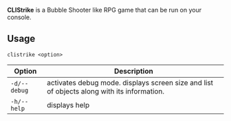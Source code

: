 **CLIStrike** is a Bubble Shooter like RPG game that can be run on your console.

Usage
-----
```
clistrike <option>
```

Option | Description
-------|------------
```-d/--debug``` | activates debug mode. displays screen size and list of objects along with its information.
``` -h/--help ``` | displays help
